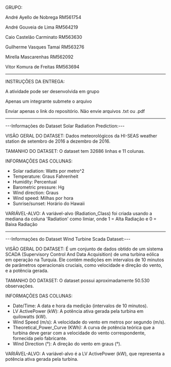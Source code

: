 GRUPO:

André Ayello de Nobrega RM561754

André Gouveia de Lima RM564219

Caio Castelão Carminato RM563630

Guilherme Vasques Tamai RM563276

Mirella Mascarenhas RM562092

Vitor Komura de Freitas RM563694

---------------------------------------------------------------------------------------------

INSTRUÇÕES DA ENTREGA:

A atividade pode ser desenvolvida em grupo

Apenas um integrante submete o arquivo

Enviar apenas o link do repositório. Não envie arquivos .txt ou .pdf

---------------------------------------------------------------------------------------------
---Informações do Dataset Solar Radiation Prediction:---

VISÃO GERAL DO DATASET: Dados meteorológicos da HI-SEAS weather station de setembro de 2016 a dezembro de 2016.

TAMANHO DO DATASET: O dataset tem 32686 linhas e 11 colunas.

INFORMAÇÕES DAS COLUNAS: 
- Solar radiation: Watts por metro^2
- Temperature: Graus Fahrenheit
- Humidity: Percentual
- Barometric pressure: Hg
- Wind direction: Graus
- Wind speed: Milhas por hora
- Sunrise/sunset: Horário do Hawaii 

VARIÁVEL-ALVO: A variável-alvo (Radiation_Class) foi criada usando a mediana da coluna 'Radiation' como limiar, onde 1 = Alta Radiação e 0 = Baixa Radiação

-----------------------------------------------------------------------------------------------
---Informações do Dataset Wind Turbine Scada Dataset:---

VISÃO GERAL DO DATASET: É um conjunto de dados obtido de um sistema SCADA (Supervisory Control And Data Acquisition) de uma turbina eólica em operação na Turquia. Ele contém medições em intervalos de 10 minutos de parâmetros operacionais cruciais, como velocidade e direção do vento, e a potência gerada.

TAMANHO DO DATASET: O dataset possui aproximadamente 50.530 observações.

INFORMAÇÕES DAS COLUNAS: 
- Date/Time: A data e hora da medição (intervalos de 10 minutos).
- LV ActivePower (kW): A potência ativa gerada pela turbina em quilowatts (kW).
- Wind Speed (m/s): A velocidade do vento em metros por segundo (m/s).
- Theoretical_Power_Curve (KWh): A curva de potência teórica que a turbina deve gerar com a velocidade do vento correspondente, fornecida pelo fabricante.
- Wind Direction (°): A direção do vento em graus (°).

VARIÁVEL-ALVO: A variável-alvo é a LV ActivePower (kW), que representa a potência ativa gerada pela turbina.
